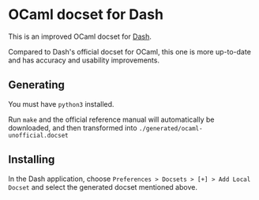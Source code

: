# OCaml docset for Dash

This is an improved OCaml docset for [Dash](https://kapeli.com/dash).

Compared to Dash's official docset for OCaml, this one is more up-to-date and has accuracy and usability improvements.

## Generating

You must have `python3` installed.

Run `make` and the official reference manual will automatically be downloaded, and then transformed into `./generated/ocaml-unofficial.docset`

## Installing

In the Dash application, choose `Preferences > Docsets > [+] > Add Local Docset` and select the generated docset mentioned above.

